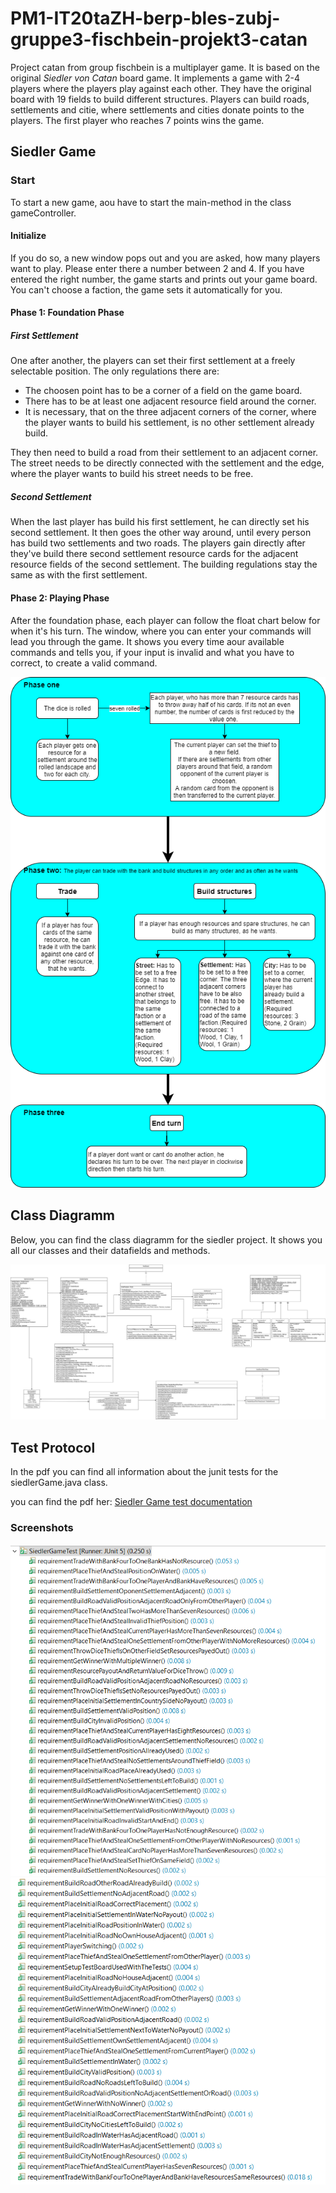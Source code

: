 # PM1-IT20taZH-berp-bles-zubj-gruppe3-fischbein-projekt3-catan
Project catan from group fischbein is a multiplayer game. It is based on the original *Siedler von Catan* board game.
It implements a game with 2-4 players where the players play against each other. 
They have the original board with 19 fields to build different structures.
Players can build roads, settlements and citie, where settlements and cities donate points to the players. The first player who reaches 7 points wins the game.

## Siedler Game
### Start
To start a new game, aou have to start the main-method in the class gameController. 
#### Initialize
If you do so, a new window pops out and you are asked, how many players want to play. 
Please enter there a number between 2 and 4. If you have entered the right number, the game starts
and prints out your game board. You can't choose a faction, the game sets it automatically for you.

#### Phase 1: Foundation Phase
##### First Settlement
One after another, the players can set their first settlement at a freely selectable position. The only regulations there are:
* The choosen point has to be a corner of a field on the game board.
* There has to be at least one adjacent resource field around the corner.
* It is necessary, that on the three adjacent corners of the corner, where the player wants to build his settlement, is no other settlement already build. 

They then need to build a road from their settlement to an adjacent corner. The street needs to be directly connected with the settlement and the edge, where
the player wants to build his street needs to be free.
##### Second Settlement
When the last player has build his first settlement, he can directly set his second settlement. It then goes the other way around, until every person
has build two settlements and two roads. The players gain directly after they've build there second settlement resource cards for the adjacent resource fields of the second settlement. The building regulations stay the same as with the first settlement.

#### Phase 2: Playing Phase
After the foundation phase, each player can follow the float chart below for when it's his turn.
The window, where you can enter your commands will lead you through the game. It shows you every time aour available commands and tells you, if your
input is invalid and what you have to correct, to create a valid command.

![Playing Phases](doc/GameDiagramm.png)

## Class Diagramm
Below, you can find the class diagramm for the siedler project. It shows you all our classes and their datafields and methods.

![Class Diagramm](doc/Klassendiagramm.png)

## Test Protocol
In the pdf you can find all information about the junit tests for the siedlerGame.java class.

you can find the pdf her: 
[Siedler Game test documentation](https://github.zhaw.ch/PM1-IT20taZH-berp-bles-zubj/gruppe3-fischbein-projekt3-catan/blob/master/doc/testing/testing-siedlerGame-documentation.pdf)

### Screenshots
![Screenshots JUnit](doc/testing/tests-1.PNG)
![Screenshots JUnit2](doc/testing/tests-2.PNG)
